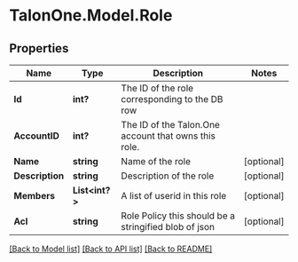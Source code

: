 # TalonOne.Model.Role
## Properties

Name | Type | Description | Notes
------------ | ------------- | ------------- | -------------
**Id** | **int?** | The ID of the role corresponding to the DB row | 
**AccountID** | **int?** | The ID of the Talon.One account that owns this role. | 
**Name** | **string** | Name of the role | [optional] 
**Description** | **string** | Description of the role | [optional] 
**Members** | **List&lt;int?&gt;** | A list of userid in this role | [optional] 
**Acl** | **string** | Role Policy this should be a stringified blob of json | [optional] 

[[Back to Model list]](../README.md#documentation-for-models) [[Back to API list]](../README.md#documentation-for-api-endpoints) [[Back to README]](../README.md)

